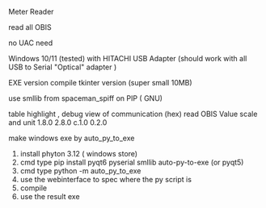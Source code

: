 Meter Reader 

read all OBIS

no UAC need 

Windows 10/11 (tested) with HITACHI USB Adapter (should work with all USB to Serial "Optical" adapter )

EXE version compile tkinter version (super small 10MB)

use smllib from  spaceman_spiff  on PIP  ( GNU)




table highlight , debug view of communication (hex) 
read OBIS Value scale and unit
1.8.0
2.8.0
c.1.0
0.2.0




make windows exe by auto_py_to_exe

1. install phyton 3.12 ( windows store)
2. cmd type pip install pyqt6 pyserial smllib auto-py-to-exe  (or pyqt5)
3. cmd type python -m auto_py_to_exe
4. use the webinterface to spec where the py script is
5. compile
6. use the result exe 

